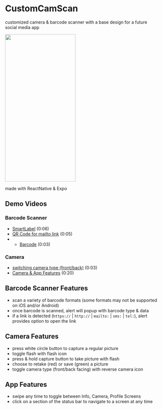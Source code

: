# CustomCamScan
customized camera &amp; barcode scanner with a base design for a future social media app

<img src="https://user-images.githubusercontent.com/57333505/126085759-d61808cf-cb8d-4113-b26f-2ac65b96d331.jpg" width="230" height="480" />

made with ReactNative & Expo

## Demo Videos

### Barcode Scanner

* <a href="https://www.youtube.com/watch?v=GONjfzHqTpk" target="_blank">SmartLabel</a> (0:06)
* <a href="https://www.youtube.com/watch?v=CaPbV-YDzBQ" target="_blank">QR Code for mailto link</a> (0:05)
* * <a href="https://www.youtube.com/watch?v=KQoOzckAg8Y" target="_blank">Barcode</a> (0:03)

### Camera
* <a href="https://www.youtube.com/watch?v=bncasjtwR88" target="_blank">switching camera type (front/back)</a> (0:03)
* <a href="https://www.youtube.com/watch?v=P1pt9nJ83TU" target="_blank">Camera & App Features</a> (0:20)

## Barcode Scanner Features
* scan a variety of barcode formats (some formats may not be supported on iOS and/or Android)
* once barcode is scanned, alert will popup with barcode type & data
* if a link is detected (```https://``` | ```http://``` | ```mailto:``` | ```sms:``` | ```tel:```), alert provides option to open the link

## Camera Features
* press white circle button to capture a regular picture
* toggle flash with flash icon
* press & hold capture button to take picture with flash
* choose to retake (red) or save (green) a picture
* toggle camera type (front/back facing) with reverse camera icon

## App Features
* swipe any time to toggle between Info, Camera, Profile Screens
* click on a section of the status bar to navigate to a screen at any time
